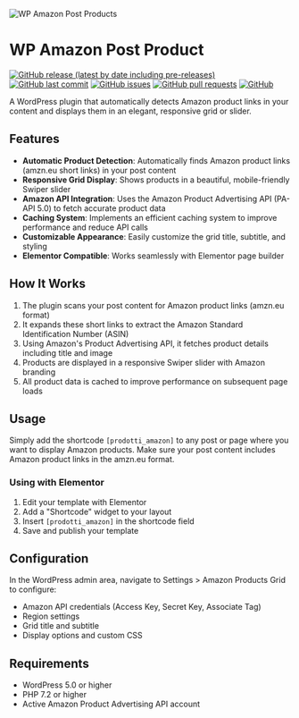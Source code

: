 
![WP Amazon Post Products](https://i.postimg.cc/3r2MBMV3/wp-amazon-product-grid.jpg)

# WP Amazon Post Product

[![GitHub release (latest by date including pre-releases)](https://img.shields.io/github/v/release/fabioferrero90/wp-amazon-post-product?include_prereleases)](https://img.shields.io/github/v/release/fabioferrero90/wp-amazon-post-product?include_prereleases)
[![GitHub last commit](https://img.shields.io/github/last-commit/fabioferrero90/wp-amazon-post-product)](https://img.shields.io/github/last-commit/fabioferrero90/wp-amazon-post-product)
[![GitHub issues](https://img.shields.io/github/issues-raw/fabioferrero90/wp-amazon-post-product)](https://img.shields.io/github/issues-raw/fabioferrero90/wp-amazon-post-product)
[![GitHub pull requests](https://img.shields.io/github/issues-pr/fabioferrero90/wp-amazon-post-product)](https://img.shields.io/github/issues-pr/fabioferrero90/wp-amazon-post-product)
[![GitHub](https://img.shields.io/github/license/fabioferrero90/wp-amazon-post-product)](https://img.shields.io/github/license/fabioferrero90/wp-amazon-post-product)

A WordPress plugin that automatically detects Amazon product links in your content and displays them in an elegant, responsive grid or slider.

## Features

- **Automatic Product Detection**: Automatically finds Amazon product links (amzn.eu short links) in your post content
- **Responsive Grid Display**: Shows products in a beautiful, mobile-friendly Swiper slider
- **Amazon API Integration**: Uses the Amazon Product Advertising API (PA-API 5.0) to fetch accurate product data
- **Caching System**: Implements an efficient caching system to improve performance and reduce API calls
- **Customizable Appearance**: Easily customize the grid title, subtitle, and styling
- **Elementor Compatible**: Works seamlessly with Elementor page builder

## How It Works

1. The plugin scans your post content for Amazon product links (amzn.eu format)
2. It expands these short links to extract the Amazon Standard Identification Number (ASIN)
3. Using Amazon's Product Advertising API, it fetches product details including title and image
4. Products are displayed in a responsive Swiper slider with Amazon branding
5. All product data is cached to improve performance on subsequent page loads

## Usage

Simply add the shortcode `[prodotti_amazon]` to any post or page where you want to display Amazon products. Make sure your post content includes Amazon product links in the amzn.eu format.

### Using with Elementor

1. Edit your template with Elementor
2. Add a "Shortcode" widget to your layout
3. Insert `[prodotti_amazon]` in the shortcode field
4. Save and publish your template

## Configuration

In the WordPress admin area, navigate to Settings > Amazon Products Grid to configure:

- Amazon API credentials (Access Key, Secret Key, Associate Tag)
- Region settings
- Grid title and subtitle
- Display options and custom CSS

## Requirements

- WordPress 5.0 or higher
- PHP 7.2 or higher
- Active Amazon Product Advertising API account
